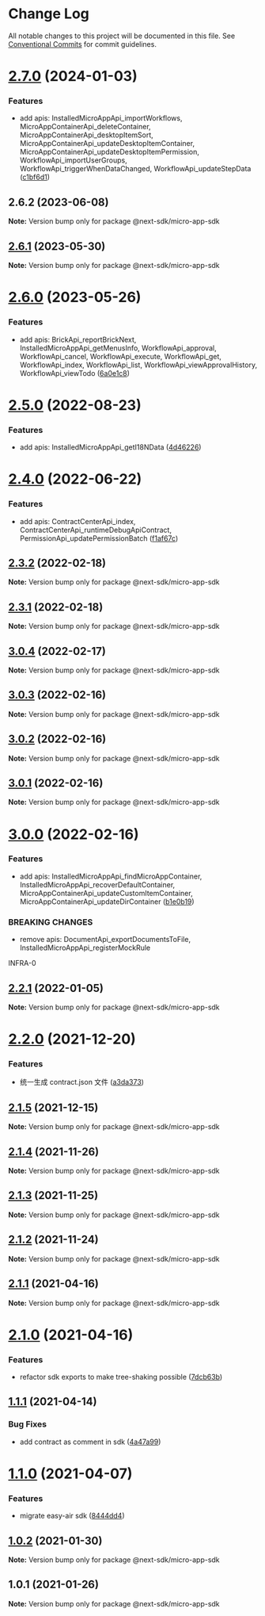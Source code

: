 # Change Log

All notable changes to this project will be documented in this file.
See [Conventional Commits](https://conventionalcommits.org) for commit guidelines.

# [2.7.0](https://github.com/easyops-cn/next-providers/compare/@next-sdk/micro-app-sdk@2.6.2...@next-sdk/micro-app-sdk@2.7.0) (2024-01-03)

### Features

- add apis: InstalledMicroAppApi_importWorkflows, MicroAppContainerApi_deleteContainer, MicroAppContainerApi_desktopItemSort, MicroAppContainerApi_updateDesktopItemContainer, MicroAppContainerApi_updateDesktopItemPermission, WorkflowApi_importUserGroups, WorkflowApi_triggerWhenDataChanged, WorkflowApi_updateStepData ([c1bf6d1](https://github.com/easyops-cn/next-providers/commit/c1bf6d1c0b2280fcb886ba3d4283684f423737e0))

## 2.6.2 (2023-06-08)

**Note:** Version bump only for package @next-sdk/micro-app-sdk

## [2.6.1](https://github.com/easyops-cn/next-providers/compare/@next-sdk/micro-app-sdk@2.6.0...@next-sdk/micro-app-sdk@2.6.1) (2023-05-30)

**Note:** Version bump only for package @next-sdk/micro-app-sdk

# [2.6.0](https://github.com/easyops-cn/next-providers/compare/@next-sdk/micro-app-sdk@2.5.0...@next-sdk/micro-app-sdk@2.6.0) (2023-05-26)

### Features

- add apis: BrickApi_reportBrickNext, InstalledMicroAppApi_getMenusInfo, WorkflowApi_approval, WorkflowApi_cancel, WorkflowApi_execute, WorkflowApi_get, WorkflowApi_index, WorkflowApi_list, WorkflowApi_viewApprovalHistory, WorkflowApi_viewTodo ([6a0e1c8](https://github.com/easyops-cn/next-providers/commit/6a0e1c853a6d756e0a868d52f8d1d7310f325d33))

# [2.5.0](https://github.com/easyops-cn/next-providers/compare/@next-sdk/micro-app-sdk@2.4.0...@next-sdk/micro-app-sdk@2.5.0) (2022-08-23)

### Features

- add apis: InstalledMicroAppApi_getI18NData ([4d46226](https://github.com/easyops-cn/next-providers/commit/4d46226c748f2c72a0ce3bc5c3a2ff95bfa816fb))

# [2.4.0](https://github.com/easyops-cn/next-providers/compare/@next-sdk/micro-app-sdk@2.3.2...@next-sdk/micro-app-sdk@2.4.0) (2022-06-22)

### Features

- add apis: ContractCenterApi_index, ContractCenterApi_runtimeDebugApiContract, PermissionApi_updatePermissionBatch ([f1af67c](https://github.com/easyops-cn/next-providers/commit/f1af67c907fccceb50a4fd92e35fe14e7443ac5a))

## [2.3.2](https://github.com/easyops-cn/next-providers/compare/@next-sdk/micro-app-sdk@2.3.1...@next-sdk/micro-app-sdk@2.3.2) (2022-02-18)

**Note:** Version bump only for package @next-sdk/micro-app-sdk

## [2.3.1](https://github.com/easyops-cn/next-providers/compare/@next-sdk/micro-app-sdk@3.0.4...@next-sdk/micro-app-sdk@2.3.1) (2022-02-18)

**Note:** Version bump only for package @next-sdk/micro-app-sdk

## [3.0.4](https://github.com/easyops-cn/next-providers/compare/@next-sdk/micro-app-sdk@3.0.3...@next-sdk/micro-app-sdk@3.0.4) (2022-02-17)

**Note:** Version bump only for package @next-sdk/micro-app-sdk

## [3.0.3](https://github.com/easyops-cn/next-providers/compare/@next-sdk/micro-app-sdk@3.0.2...@next-sdk/micro-app-sdk@3.0.3) (2022-02-16)

**Note:** Version bump only for package @next-sdk/micro-app-sdk

## [3.0.2](https://github.com/easyops-cn/next-providers/compare/@next-sdk/micro-app-sdk@3.0.1...@next-sdk/micro-app-sdk@3.0.2) (2022-02-16)

**Note:** Version bump only for package @next-sdk/micro-app-sdk

## [3.0.1](https://github.com/easyops-cn/next-providers/compare/@next-sdk/micro-app-sdk@3.0.0...@next-sdk/micro-app-sdk@3.0.1) (2022-02-16)

**Note:** Version bump only for package @next-sdk/micro-app-sdk

# [3.0.0](https://github.com/easyops-cn/next-providers/compare/@next-sdk/micro-app-sdk@2.2.1...@next-sdk/micro-app-sdk@3.0.0) (2022-02-16)

### Features

- add apis: InstalledMicroAppApi_findMicroAppContainer, InstalledMicroAppApi_recoverDefaultContainer, MicroAppContainerApi_updateCustomItemContainer, MicroAppContainerApi_updateDirContainer ([b1e0b19](https://github.com/easyops-cn/next-providers/commit/b1e0b19cf82f178045f966260860304b59e8bf33))

### BREAKING CHANGES

- remove apis: DocumentApi_exportDocumentsToFile, InstalledMicroAppApi_registerMockRule

INFRA-0

## [2.2.1](https://github.com/easyops-cn/next-providers/compare/@next-sdk/micro-app-sdk@2.2.0...@next-sdk/micro-app-sdk@2.2.1) (2022-01-05)

**Note:** Version bump only for package @next-sdk/micro-app-sdk

# [2.2.0](https://github.com/easyops-cn/next-providers/compare/@next-sdk/micro-app-sdk@2.1.5...@next-sdk/micro-app-sdk@2.2.0) (2021-12-20)

### Features

- 统一生成 contract.json 文件 ([a3da373](https://github.com/easyops-cn/next-providers/commit/a3da3737b40db2c347bc2fd3b2d23c9beb1673a7))

## [2.1.5](https://github.com/easyops-cn/next-providers/compare/@next-sdk/micro-app-sdk@2.1.4...@next-sdk/micro-app-sdk@2.1.5) (2021-12-15)

**Note:** Version bump only for package @next-sdk/micro-app-sdk

## [2.1.4](https://github.com/easyops-cn/next-providers/compare/@next-sdk/micro-app-sdk@2.1.3...@next-sdk/micro-app-sdk@2.1.4) (2021-11-26)

**Note:** Version bump only for package @next-sdk/micro-app-sdk

## [2.1.3](https://github.com/easyops-cn/next-providers/compare/@next-sdk/micro-app-sdk@2.1.2...@next-sdk/micro-app-sdk@2.1.3) (2021-11-25)

**Note:** Version bump only for package @next-sdk/micro-app-sdk

## [2.1.2](https://github.com/easyops-cn/next-providers/compare/@next-sdk/micro-app-sdk@2.1.1...@next-sdk/micro-app-sdk@2.1.2) (2021-11-24)

**Note:** Version bump only for package @next-sdk/micro-app-sdk

## [2.1.1](https://github.com/easyops-cn/next-providers/compare/@next-sdk/micro-app-sdk@2.1.0...@next-sdk/micro-app-sdk@2.1.1) (2021-04-16)

**Note:** Version bump only for package @next-sdk/micro-app-sdk

# [2.1.0](https://github.com/easyops-cn/next-providers/compare/@next-sdk/micro-app-sdk@1.1.1...@next-sdk/micro-app-sdk@2.1.0) (2021-04-16)

### Features

- refactor sdk exports to make tree-shaking possible ([7dcb63b](https://github.com/easyops-cn/next-providers/commit/7dcb63bad6a7e6357c1c14ce9cf3ff9152c0c632))

## [1.1.1](https://github.com/easyops-cn/next-providers/compare/@next-sdk/micro-app-sdk@1.1.0...@next-sdk/micro-app-sdk@1.1.1) (2021-04-14)

### Bug Fixes

- add contract as comment in sdk ([4a47a99](https://github.com/easyops-cn/next-providers/commit/4a47a99b3ed7f3a366ba64121b71d9f27d07148d))

# [1.1.0](https://github.com/easyops-cn/next-providers/compare/@next-sdk/micro-app-sdk@1.0.2...@next-sdk/micro-app-sdk@1.1.0) (2021-04-07)

### Features

- migrate easy-air sdk ([8444dd4](https://github.com/easyops-cn/next-providers/commit/8444dd49781a24e06d34d1b2581299030978e1c9))

## [1.0.2](https://github.com/easyops-cn/next-providers/compare/@next-sdk/micro-app-sdk@1.0.1...@next-sdk/micro-app-sdk@1.0.2) (2021-01-30)

**Note:** Version bump only for package @next-sdk/micro-app-sdk

## 1.0.1 (2021-01-26)

**Note:** Version bump only for package @next-sdk/micro-app-sdk
